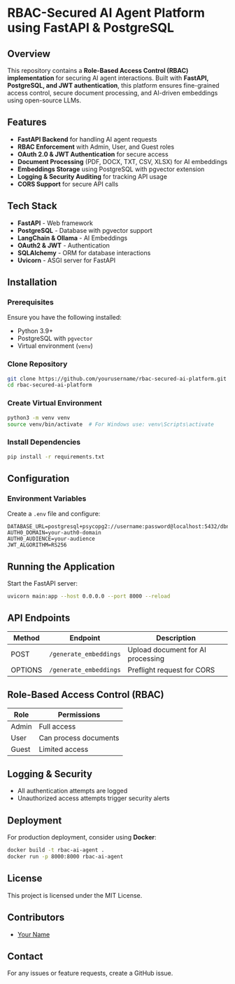 # RBAC-Secured AI Agent Platform using FastAPI & PostgreSQL

## Overview
This repository contains a **Role-Based Access Control (RBAC) implementation** for securing AI agent interactions. Built with **FastAPI, PostgreSQL, and JWT authentication**, this platform ensures fine-grained access control, secure document processing, and AI-driven embeddings using open-source LLMs.

## Features
- **FastAPI Backend** for handling AI agent requests
- **RBAC Enforcement** with Admin, User, and Guest roles
- **OAuth 2.0 & JWT Authentication** for secure access
- **Document Processing** (PDF, DOCX, TXT, CSV, XLSX) for AI embeddings
- **Embeddings Storage** using PostgreSQL with pgvector extension
- **Logging & Security Auditing** for tracking API usage
- **CORS Support** for secure API calls

## Tech Stack
- **FastAPI** - Web framework
- **PostgreSQL** - Database with pgvector support
- **LangChain & Ollama** - AI Embeddings
- **OAuth2 & JWT** - Authentication
- **SQLAlchemy** - ORM for database interactions
- **Uvicorn** - ASGI server for FastAPI

## Installation
### Prerequisites
Ensure you have the following installed:
- Python 3.9+
- PostgreSQL with `pgvector`
- Virtual environment (`venv`)

### Clone Repository
```bash
git clone https://github.com/yourusername/rbac-secured-ai-platform.git
cd rbac-secured-ai-platform
```

### Create Virtual Environment
```bash
python3 -m venv venv
source venv/bin/activate  # For Windows use: venv\Scripts\activate
```

### Install Dependencies
```bash
pip install -r requirements.txt
```

## Configuration
### Environment Variables
Create a `.env` file and configure:
```env
DATABASE_URL=postgresql+psycopg2://username:password@localhost:5432/dbname
AUTH0_DOMAIN=your-auth0-domain
AUTH0_AUDIENCE=your-audience
JWT_ALGORITHM=RS256
```

## Running the Application
Start the FastAPI server:
```bash
uvicorn main:app --host 0.0.0.0 --port 8000 --reload
```

## API Endpoints
| Method | Endpoint | Description |
|--------|---------|-------------|
| POST   | `/generate_embeddings` | Upload document for AI processing |
| OPTIONS | `/generate_embeddings` | Preflight request for CORS |

## Role-Based Access Control (RBAC)
| Role  | Permissions |
|-------|------------|
| Admin | Full access |
| User  | Can process documents |
| Guest | Limited access |

## Logging & Security
- All authentication attempts are logged
- Unauthorized access attempts trigger security alerts

## Deployment
For production deployment, consider using **Docker**:
```bash
docker build -t rbac-ai-agent .
docker run -p 8000:8000 rbac-ai-agent
```

## License
This project is licensed under the MIT License.

## Contributors
- [Your Name](https://github.com/yourusername)

## Contact
For any issues or feature requests, create a GitHub issue.
